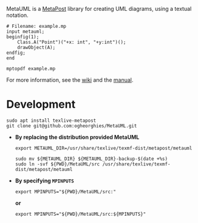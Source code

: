 MetaUML is a [MetaPost](https://www.tug.org/metapost.html) library for creating UML diagrams, using a textual notation.

```
# Filename: example.mp
input metauml;
beginfig(1);
    Class.A("Point")("+x: int", "+y:int")();
    drawObject(A);
endfig;
end
```

```
mptopdf example.mp
```

For more information, see the [wiki](https://github.com/ogheorghies/MetaUML/wiki) and the [manual](https://github.com/ogheorghies/MetaUML/releases/download/v0.2.6/metauml-manual-v0.2.6-19d34de3da75cbd9f814f0a9ec03b4e0861b1541.pdf).

# Development

```
sudo apt install texlive-metapost
git clone git@github.com:ogheorghies/MetaUML.git
```

* **By replacing the distribution provided MetaUML**
  ```
  export METAUML_DIR=/usr/share/texlive/texmf-dist/metapost/metauml

  sudo mv ${METAUML_DIR} ${METAUML_DIR}-backup-$(date +%s)
  sudo ln -svf ${PWD}/MetaUML/src /usr/share/texlive/texmf-dist/metapost/metauml
  ```

* **By specifying `MPINPUTS`**
  ```
  export MPINPUTS="${PWD}/MetaUML/src:"
  ```
  **or**
  ```
  export MPINPUTS="${PWD}/MetaUML/src:${MPINPUTS}"
  ```
